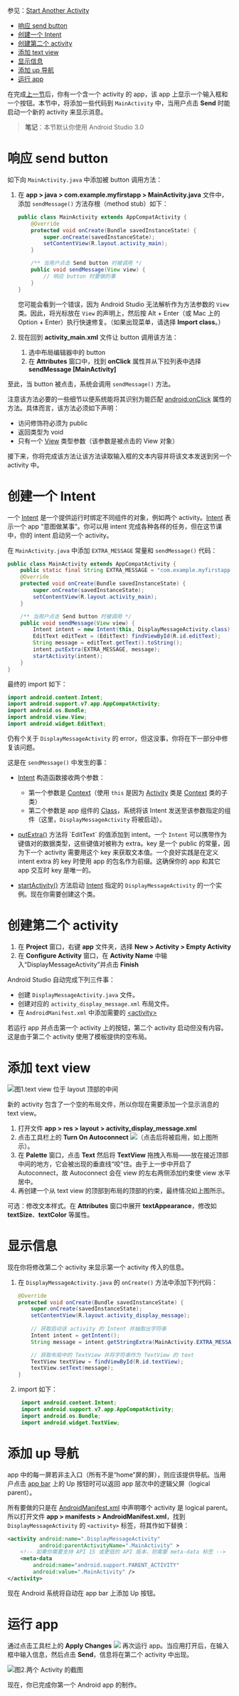 参见：[Start Another Activity](https://developer.android.com/training/basics/firstapp/starting-activity.html)

- [响应 send button](#%E5%93%8D%E5%BA%94-send-button)
- [创建一个 Intent](#%E5%88%9B%E5%BB%BA%E4%B8%80%E4%B8%AA-intent)
- [创建第二个 activity](#%E5%88%9B%E5%BB%BA%E7%AC%AC%E4%BA%8C%E4%B8%AA-activity)
- [添加 text view](#%E6%B7%BB%E5%8A%A0-text-view)
- [显示信息](#%E6%98%BE%E7%A4%BA%E4%BF%A1%E6%81%AF)
- [添加 up 导航](#%E6%B7%BB%E5%8A%A0-up-%E5%AF%BC%E8%88%AA)
- [运行 app](#%E8%BF%90%E8%A1%8C-app)

在完成[上一节](Build-a-Simple-User-Interface.md)后，你有一个含一个 activity 的 app，该 app 上显示一个输入框和一个按钮。本节中，将添加一些代码到 `MainActivity` 中，当用户点击 **Send** 时能启动一个新的 activity 来显示消息。

> **笔记**：本节默认你使用 Android Studio 3.0

# 响应 send button

如下向 `MainActivity.java` 中添加被 button 调用方法：

1. 在 **app > java > com.example.myfirstapp > MainActivity.java** 文件中，添加 `sendMessage()` 方法存根（method stub）如下：
    ```java
    public class MainActivity extends AppCompatActivity {
        @Override
        protected void onCreate(Bundle savedInstanceState) {
            super.onCreate(savedInstanceState);
            setContentView(R.layout.activity_main);
        }

        /** 当用户点击 Send button 时被调用 */
        public void sendMessage(View view) {
            // 响应 button 时要做的事  
        }
    }
    ```

    您可能会看到一个错误，因为 Android Studio 无法解析作为方法参数的 `View` 类。因此，将光标放在 `View` 的声明上，然后按 Alt + Enter（或 Mac 上的 Option + Enter）执行快速修复。（如果出现菜单，请选择 **Import class**。）

1. 现在回到 **activity_main.xml** 文件让 button 调用该方法：
    
    1. 选中布局编辑器中的 button
    1. 在 **Attributes** 窗口中，找到 **onClick** 属性并从下拉列表中选择 **sendMessage [MainActivity]** 

至此，当 button 被点击，系统会调用 `sendMessage()` 方法。

注意该方法必要的一些细节以便系统能将其识别为能匹配 [android:onClick](https://developer.android.com/reference/android/view/View.html#attr_android:onClick) 属性的方法。具体而言，该方法必须如下声明：

- 访问修饰符必须为 public
- 返回类型为 void
- 只有一个 [View](https://developer.android.com/reference/android/view/View.html) 类型参数（该参数是被点击的 View 对象）

接下来，你将完成该方法让该方法读取输入框的文本内容并将该文本发送到另一个 activity 中。

# 创建一个 Intent

一个 [Intent](https://developer.android.com/reference/android/content/Intent.html) 是一个提供运行时绑定不同组件的对象，例如两个 activity。[Intent](https://developer.android.com/reference/android/content/Intent.html) 表示一个 app “意图做某事”。你可以用 intent 完成各种各样的任务，但在这节课中，你的 intent 启动另一个 activity。

在 `MainActivity.java` 中添加 `EXTRA_MESSAGE` 常量和 `sendMessage()` 代码：
```java
public class MainActivity extends AppCompatActivity {
    public static final String EXTRA_MESSAGE = "com.example.myfirstapp.MESSAGE";
    @Override
    protected void onCreate(Bundle savedInstanceState) {
        super.onCreate(savedInstanceState);
        setContentView(R.layout.activity_main);
    }

    /** 当用户点击 Send button 时被调用 */
    public void sendMessage(View view) {
        Intent intent = new Intent(this, DisplayMessageActivity.class);
        EditText editText = (EditText) findViewById(R.id.editText);
        String message = editText.getText().toString();
        intent.putExtra(EXTRA_MESSAGE, message);
        startActivity(intent);
    }
}
```

最终的 import 如下：
```java
import android.content.Intent;
import android.support.v7.app.AppCompatActivity;
import android.os.Bundle;
import android.view.View;
import android.widget.EditText;
``` 

仍有个关于 `DisplayMessageActivity` 的 error，但这没事，你将在下一部分中修复该问题。

这是在 `sendMessage()` 中发生的事：
- [Intent](https://developer.android.com/reference/android/content/Intent.html) 构造函数接收两个参数：
  - 第一个参数是 [Context](https://developer.android.com/reference/android/content/Context.html)（使用 `this` 是因为 [Activity](https://developer.android.com/reference/android/app/Activity.html) 类是 [Context](https://developer.android.com/reference/android/content/Context.html) 类的子类）
  - 第二个参数是 app 组件的 [Class](https://developer.android.com/reference/java/lang/Class.html)，系统将该 Intent 发送至该参数指定的组件（这里，`DisplayMessageActivity` 将被启动）。

- [putExtra()](https://developer.android.com/reference/android/content/Intent.html#putExtra(java.lang.String,java.lang.String)) 方法将 `EditText` 的值添加到 intent。一个 `Intent` 可以携带作为键值对的数据类型，这些键值对被称为 extra。key 是一个 public 的常量，因为下一个 activity 需要用这个 key 来获取文本值。一个良好实践是在定义 intent extra 的 key 时使用 app 的包名作为前缀。这确保你的 app 和其它 app 交互时 key 是唯一的。

- [startActivity()](https://developer.android.com/reference/android/app/Activity.html#startActivity(android.content.Intent)) 方法启动 [Intent](https://developer.android.com/reference/android/content/Intent.html) 指定的 `DisplayMessageActivity` 的一个实例。现在你需要创建这个类。

# 创建第二个 activity
1. 在 **Project** 窗口，右键 **app** 文件夹，选择 **New > Activity > Empty Activity**
1. 在 **Configure Activity** 窗口，在 **Activity Name** 中输入“DisplayMessageActivity”并点击 **Finish**

Android Studio 自动完成下列三件事：
- 创建 `DisplayMessageActivity.java` 文件。
- 创建对应的 `activity_display_message.xml` 布局文件。
- 在 `AndroidManifest.xml` 中添加需要的 [&lt;activity>](https://developer.android.com/guide/topics/manifest/activity-element.html)

若运行 app 并点击第一个 activity 上的按钮，第二个 activity 启动但没有内容。这是由于第二个 activity 使用了模板提供的空布局。

# 添加 text view
![图1.text view 位于 layout 顶部的中间](https://developer.android.com/training/basics/firstapp/images/constraint-textview_2x.png)

新的 activity 包含了一个空的布局文件，所以你现在需要添加一个显示消息的 text view。

1. 打开文件 **app > res > layout > activity_display_message.xml**
1. 点击工具栏上的 **Turn On Autoconnect** ![](https://developer.android.com/studio/images/buttons/layout-editor-autoconnect-on.png)（点击后将被启用，如上图所示）。
1. 在 **Palette** 窗口，点击 **Text** 然后将 **TextView** 拖拽入布局——放在接近顶部中间的地方，它会被出现的垂直线“咬”住。由于上一步中开启了 Autoconnect，故 Autoconnect 会在 view 的左右两侧添加约束使 view 水平居中。
1. 再创建一个从 text view 的顶部到布局的顶部的约束，最终情况如上图所示。

可选：修改文本样式。在 **Attributes** 窗口中展开 **textAppearance**，修改如 **textSize**、**textColor** 等属性。

# 显示信息

现在你将修改第二个 activity 来显示第一个 activity 传入的信息。

1. 在 `DisplayMessageActivity.java` 的 `onCreate()` 方法中添加下列代码：
    ```java
    @Override
    protected void onCreate(Bundle savedInstanceState) {
        super.onCreate(savedInstanceState);
        setContentView(R.layout.activity_display_message);
        
        // 获取启动该 activity 的 Intent 并抽取出字符串
        Intent intent = getIntent();
        String message = intent.getStringExtra(MainActivity.EXTRA_MESSAGE);

        // 获取布局中的 TextView 并将字符串作为 TextView 的 text
        TextView textView = findViewById(R.id.textView);
        textView.setText(message);
    }
    ```
1. import 如下：
   ```java
    import android.content.Intent;
    import android.support.v7.app.AppCompatActivity;
    import android.os.Bundle;
    import android.widget.TextView;
   ```

# 添加 up 导航
app 中的每一屏若非主入口（所有不是“home”屏的屏），则应该提供导航。当用户点击 [app bar](https://developer.android.com/training/appbar/index.html) 上的 Up 按钮时可以返回 app 层次中的逻辑父屏（logical parent）。

所有要做的只是在 [AndroidManifest.xml](https://developer.android.com/guide/topics/manifest/manifest-intro.html) 中声明哪个 activity 是 logical parent。所以打开文件 **app > manifests > AndroidManifest.xml**，找到 `DisplayMessageActivity` 的 `<activity>` 标签，将其作如下替换：
```xml
<activity android:name=".DisplayMessageActivity"
          android:parentActivityName=".MainActivity" >
    <!-- 如果你需要支持 API 15 或更低的 API 版本，则需要 meta-data 标签 -->
    <meta-data
        android:name="android.support.PARENT_ACTIVITY"
        android:value=".MainActivity" />
</activity>
```

现在 Android 系统将自动在 app bar 上添加 Up 按钮。

# 运行 app
通过点击工具栏上的 **Apply Changes** ![](https://developer.android.com/studio/images/buttons/toolbar-apply-changes.png) 再次运行 app。当应用打开后，在输入框中输入信息，然后点击 **Send**，信息将在第二个 activity 中出现。

![图2.两个 Activity 的截图](https://developer.android.com/training/basics/firstapp/images/screenshot-activity2.png)

现在，你已完成你第一个 Android app 的制作。
